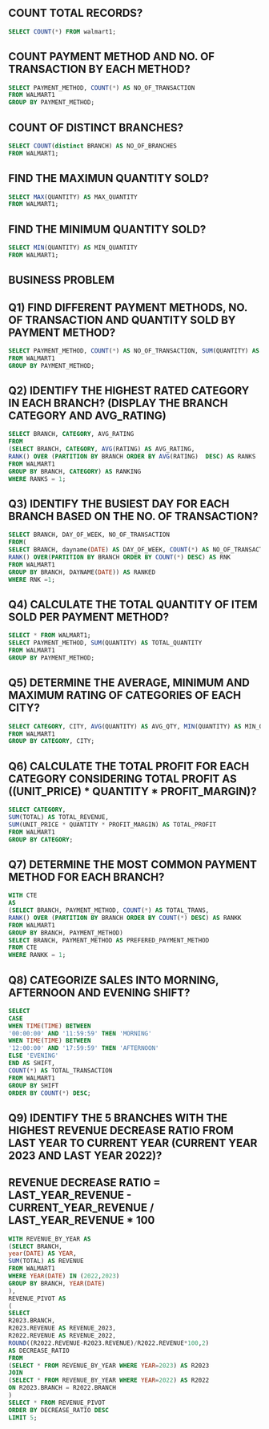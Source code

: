 ## COUNT TOTAL RECORDS?
```SQL
SELECT COUNT(*) FROM walmart1;
```

## COUNT PAYMENT METHOD AND NO. OF TRANSACTION BY EACH METHOD?
```SQL
SELECT PAYMENT_METHOD, COUNT(*) AS NO_OF_TRANSACTION 
FROM WALMART1 
GROUP BY PAYMENT_METHOD; 
```

## COUNT OF DISTINCT BRANCHES?
```SQL
SELECT COUNT(distinct BRANCH) AS NO_OF_BRANCHES
FROM WALMART1;
```

## FIND THE MAXIMUN QUANTITY SOLD?
```SQL
SELECT MAX(QUANTITY) AS MAX_QUANTITY
FROM WALMART1;
```

## FIND THE MINIMUM QUANTITY SOLD?
```SQL
SELECT MIN(QUANTITY) AS MIN_QUANTITY
FROM WALMART1;
```

## BUSINESS PROBLEM
## Q1) FIND DIFFERENT PAYMENT METHODS, NO. OF TRANSACTION AND QUANTITY SOLD BY PAYMENT METHOD?
```SQL
SELECT PAYMENT_METHOD, COUNT(*) AS NO_OF_TRANSACTION, SUM(QUANTITY) AS TOTAL_QUANTITY
FROM WALMART1
GROUP BY PAYMENT_METHOD;
```

## Q2) IDENTIFY THE HIGHEST RATED CATEGORY IN EACH BRANCH? (DISPLAY THE BRANCH CATEGORY AND AVG_RATING)
```SQL
SELECT BRANCH, CATEGORY, AVG_RATING
FROM
(SELECT BRANCH, CATEGORY, AVG(RATING) AS AVG_RATING,
RANK() OVER (PARTITION BY BRANCH ORDER BY AVG(RATING)  DESC) AS RANKS
FROM WALMART1
GROUP BY BRANCH, CATEGORY) AS RANKING
WHERE RANKS = 1;
```

##  Q3) IDENTIFY THE BUSIEST DAY FOR EACH BRANCH BASED ON THE NO. OF TRANSACTION?
```SQL
SELECT BRANCH, DAY_OF_WEEK, NO_OF_TRANSACTION
FROM(
SELECT BRANCH, dayname(DATE) AS DAY_OF_WEEK, COUNT(*) AS NO_OF_TRANSACTION,
RANK() OVER(PARTITION BY BRANCH ORDER BY COUNT(*) DESC) AS RNK
FROM WALMART1
GROUP BY BRANCH, DAYNAME(DATE)) AS RANKED
WHERE RNK =1;
```

## Q4) CALCULATE THE TOTAL QUANTITY OF ITEM SOLD PER PAYMENT METHOD?
```SQL
SELECT * FROM WALMART1;
SELECT PAYMENT_METHOD, SUM(QUANTITY) AS TOTAL_QUANTITY
FROM WALMART1
GROUP BY PAYMENT_METHOD;
```

## Q5) DETERMINE THE AVERAGE, MINIMUM AND MAXIMUM RATING OF CATEGORIES OF EACH CITY?
```SQL
SELECT CATEGORY, CITY, AVG(QUANTITY) AS AVG_QTY, MIN(QUANTITY) AS MIN_QTY, MAX(QUANTITY) AS MAX_QTY
FROM WALMART1
GROUP BY CATEGORY, CITY;
```

## Q6) CALCULATE THE TOTAL PROFIT FOR EACH CATEGORY CONSIDERING TOTAL PROFIT AS ((UNIT_PRICE) * QUANTITY * PROFIT_MARGIN)?
```SQL
SELECT CATEGORY,
SUM(TOTAL) AS TOTAL_REVENUE,
SUM(UNIT_PRICE * QUANTITY * PROFIT_MARGIN) AS TOTAL_PROFIT
FROM WALMART1
GROUP BY CATEGORY;
```

## Q7) DETERMINE THE MOST COMMON PAYMENT METHOD FOR EACH BRANCH?
```SQL
WITH CTE
AS
(SELECT BRANCH, PAYMENT_METHOD, COUNT(*) AS TOTAL_TRANS,
RANK() OVER (PARTITION BY BRANCH ORDER BY COUNT(*) DESC) AS RANKK
FROM WALMART1
GROUP BY BRANCH, PAYMENT_METHOD)
SELECT BRANCH, PAYMENT_METHOD AS PREFERED_PAYMENT_METHOD
FROM CTE
WHERE RANKK = 1;
```

## Q8) CATEGORIZE SALES INTO MORNING, AFTERNOON AND EVENING SHIFT?
```SQL
SELECT 
CASE
WHEN TIME(TIME) BETWEEN
'00:00:00' AND '11:59:59' THEN 'MORNING'
WHEN TIME(TIME) BETWEEN 
'12:00:00' AND '17:59:59' THEN 'AFTERNOON'
ELSE 'EVENING'
END AS SHIFT,
COUNT(*) AS TOTAL_TRANSACTION
FROM WALMART1
GROUP BY SHIFT
ORDER BY COUNT(*) DESC;
```

## Q9) IDENTIFY THE 5 BRANCHES WITH THE HIGHEST REVENUE DECREASE RATIO FROM LAST YEAR TO CURRENT YEAR (CURRENT YEAR 2023 AND LAST YEAR 2022)? 
## REVENUE DECREASE RATIO = LAST_YEAR_REVENUE - CURRENT_YEAR_REVENUE / LAST_YEAR_REVENUE * 100
```SQL
WITH REVENUE_BY_YEAR AS
(SELECT BRANCH, 
year(DATE) AS YEAR,
SUM(TOTAL) AS REVENUE
FROM WALMART1
WHERE YEAR(DATE) IN (2022,2023)
GROUP BY BRANCH, YEAR(DATE)
),
REVENUE_PIVOT AS
(
SELECT 
R2023.BRANCH,
R2023.REVENUE AS REVENUE_2023,
R2022.REVENUE AS REVENUE_2022,
ROUND((R2022.REVENUE-R2023.REVENUE)/R2022.REVENUE*100,2)
AS DECREASE_RATIO
FROM 
(SELECT * FROM REVENUE_BY_YEAR WHERE YEAR=2023) AS R2023
JOIN
(SELECT * FROM REVENUE_BY_YEAR WHERE YEAR=2022) AS R2022
ON R2023.BRANCH = R2022.BRANCH
)
SELECT * FROM REVENUE_PIVOT
ORDER BY DECREASE_RATIO DESC
LIMIT 5;
```
